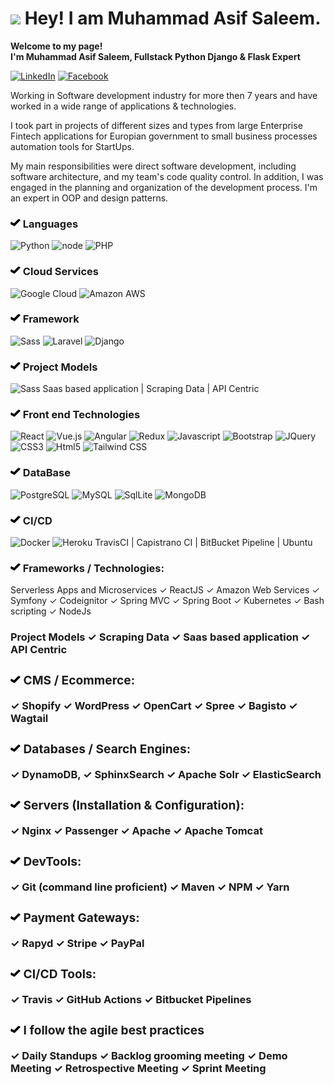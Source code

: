 
<h1><img src="https://emojis.slackmojis.com/emojis/images/1608026376/11743/kermit_typing.gif?1608026376" width="30"/> Hey! I am Muhammad Asif Saleem.</h1>

<p><b>Welcome to my page! </br> I'm Muhammad Asif Saleem, Fullstack Python Django & Flask Expert</b> </b></p>

<a href='https://www.linkedin.com/in/muhammad-asif-saleem-sidhu/' ><img alt="LinkedIn" src="https://img.shields.io/badge/LinkedIn-0077B5?style=for-the-badge&logo=linkedin&logoColor=white" /></a>
<a href='https://www.facebook.com/muhammad.a.saleem.908' ><img alt="Facebook" src="https://img.shields.io/badge/Facebook-1877F2?style=for-the-badge&logo=facebook&logoColor=white" /></a>


<p>
Working in Software development industry for more then 7 years and have worked in a wide range of applications & technologies.

 I took part in projects of different sizes and types from large Enterprise Fintech applications for Europian government to small business processes automation tools for StartUps.

 My main responsibilities were direct software development, including software architecture, and my team's code quality control. In addition, I was engaged in the planning and organization of the development process. I'm an expert in OOP and design patterns.
</p>


<h3><img src='https://raw.githubusercontent.com/moeezalikhan/moeezalikhan/main/checked-mark.png'/> Languages </h3>
<p>

  <img alt="Python" src="https://img.shields.io/badge/Python-3776AB?style=for-the-badge&logo=python&logoColor=white" />
  <img alt="node" src="https://img.shields.io/badge/node-33ff00?style=for-the-badge&logo=node&color=green" />
  <img alt="PHP" src="https://img.shields.io/badge/PHP-777BB4?style=for-the-badge&logo=php&logoColor=white" /> 
</p>
<h3> <img src='https://raw.githubusercontent.com/moeezalikhan/moeezalikhan/main/checked-mark.png'/> Cloud Services</h3>
<p>
  <img alt="Google Cloud" src="https://img.shields.io/badge/Google_Cloud-4285F4?style=for-the-badge&logo=google-cloud&logoColor=white" />
  <img alt="Amazon AWS" src="https://img.shields.io/badge/Amazon_AWS-232F3E?style=for-the-badge&logo=amazon-aws&logoColor=white" />
</p>
<h3><img src='https://raw.githubusercontent.com/moeezalikhan/moeezalikhan/main/checked-mark.png'/> Framework </h3>
<p>
  <img alt="Sass" src="https://img.shields.io/badge/Sass-CC6699?style=for-the-badge&logo=sass&logoColor=white" />
  <img alt="Laravel" src="https://img.shields.io/badge/Laravel-FF2D20?style=for-the-badge&logo=laravel&logoColor=white" />
  <img alt="Django" src="https://img.shields.io/badge/Django-092E20?style=for-the-badge&logo=django&logoColor=white" />
</p>

<h3><img src='https://raw.githubusercontent.com/moeezalikhan/moeezalikhan/main/checked-mark.png'/> Project Models</h3>
 <img alt="Sass" src="https://img.shields.io/badge/Sass-CC6699?style=for-the-badge&logo=sass&logoColor=white" /> Saas based application | Scraping Data | API Centric

<h3> <img src='https://raw.githubusercontent.com/moeezalikhan/moeezalikhan/main/checked-mark.png'/> Front end Technologies </h3>
<p>
  <img alt="React" src="https://img.shields.io/badge/React-20232A?style=for-the-badge&logo=react&logoColor=61DAFB" />
  <img alt="Vue.js" src="https://img.shields.io/badge/Vue.js-35495E?style=for-the-badge&logo=vue.js&logoColor=4FC08D" />
  <img alt="Angular" src="https://img.shields.io/badge/AngularJS-E23237?style=for-the-badge&logo=angularjs&logoColor=white" />
  <img alt="Redux" src="https://img.shields.io/badge/-Redux-764ABC?style=flat-square&logo=redux&logoColor=white" />
  <img alt="Javascript" src="https://img.shields.io/badge/JavaScript-F7DF1E?style=for-the-badge&logo=javascript&logoColor=black" />
  <img alt="Bootstrap" src="https://img.shields.io/badge/Bootstrap-563D7C?style=for-the-badge&logo=bootstrap&logoColor=white" />
  <img alt="JQuery" src="https://img.shields.io/badge/jQuery-0769AD?style=for-the-badge&logo=jquery&logoColor=white" />
  <img alt="CSS3" src="https://img.shields.io/badge/CSS3-1572B6?style=for-the-badge&logo=css3&logoColor=white" />
  <img alt="Html5" src="https://img.shields.io/badge/-HTML5-E34F26?style=flat-square&logo=html5&logoColor=white" />
  <img alt="Tailwind CSS" src="https://img.shields.io/badge/Tailwind_CSS-38B2AC?style=for-the-badge&logo=tailwind-css&logoColor=white" />
</p>

<h3><img src='https://raw.githubusercontent.com/moeezalikhan/moeezalikhan/main/checked-mark.png'/> DataBase</h3>
<p>
  <img alt="PostgreSQL" src="https://img.shields.io/badge/PostgreSQL-316192?style=for-the-badge&logo=postgresql&logoColor=white" />
  <img alt="MySQL" src="https://img.shields.io/badge/MySQL-00000F?style=for-the-badge&logo=mysql&logoColor=white" />
  <img alt="SqlLite" src="https://img.shields.io/badge/SQLite-07405E?style=for-the-badge&logo=sqlite&logoColor=white" />
  <img alt="MongoDB" src="https://img.shields.io/badge/-MongoDB-13aa52?style=flat-square&logo=mongodb&logoColor=white" />

</p>

<h3> <img src='https://raw.githubusercontent.com/moeezalikhan/moeezalikhan/main/checked-mark.png'/> CI/CD </h3>
<p>
  <img alt="Docker" src="https://img.shields.io/badge/-Docker-46a2f1?style=flat-square&logo=docker&logoColor=white" />
  <img alt="Heroku" src="https://img.shields.io/badge/Heroku-430098?style=for-the-badge&logo=heroku&logoColor=white" />
   TravisCI | Capistrano CI | BitBucket Pipeline | Ubuntu
</p>


<h3><img src='https://raw.githubusercontent.com/moeezalikhan/moeezalikhan/main/checked-mark.png'/> Frameworks / Technologies:</h3>
 Serverless Apps and Microservices
✓ ReactJS
✓ Amazon Web Services
✓ Symfony
✓ Codeignitor
✓ Spring MVC
✓ Spring Boot
✓ Kubernetes
✓ Bash scripting
✓ NodeJs

<h3>Project Models<h/3>
✓ Scraping Data
✓ Saas based application
✓ API Centric

<h3><img src='https://raw.githubusercontent.com/moeezalikhan/moeezalikhan/main/checked-mark.png'/> CMS / Ecommerce:</h3>
✓ Shopify
✓ WordPress
✓ OpenCart
✓ Spree
✓ Bagisto
✓ Wagtail

<h3><img src='https://raw.githubusercontent.com/moeezalikhan/moeezalikhan/main/checked-mark.png'/> Databases / Search Engines:</h3>
✓ DynamoDB,
✓ SphinxSearch
✓ Apache Solr
✓ ElasticSearch

<h3><img src='https://raw.githubusercontent.com/moeezalikhan/moeezalikhan/main/checked-mark.png'/> Servers (Installation & Configuration):</h3>
✓ Nginx
✓ Passenger
✓ Apache
✓ Apache Tomcat

<h3><img src='https://raw.githubusercontent.com/moeezalikhan/moeezalikhan/main/checked-mark.png'/> DevTools:</h3>
✓ Git (command line proficient)
✓ Maven
✓ NPM
✓ Yarn

<h3><img src='https://raw.githubusercontent.com/moeezalikhan/moeezalikhan/main/checked-mark.png'/> Payment Gateways:</h3>
✓ Rapyd
✓ Stripe
✓ PayPal

<h3><img src='https://raw.githubusercontent.com/moeezalikhan/moeezalikhan/main/checked-mark.png'/> CI/CD Tools:</h3>
✓ Travis
✓ GitHub Actions
✓ Bitbucket Pipelines

<h3><img src='https://raw.githubusercontent.com/moeezalikhan/moeezalikhan/main/checked-mark.png'/>  I follow the agile best practices</h3>
✓ Daily Standups
✓ Backlog grooming meeting
✓ Demo Meeting
✓ Retrospective Meeting
✓ Sprint Meeting
